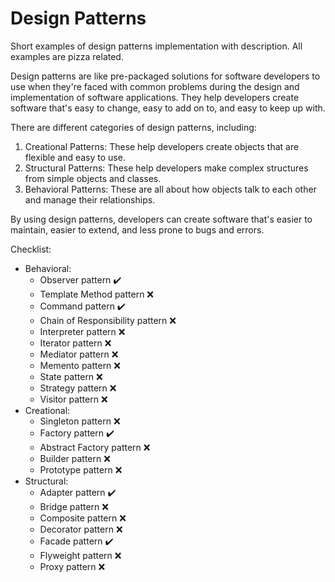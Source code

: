 # Design Patterns
Short examples of design patterns implementation with description. All examples are pizza related.

Design patterns are like pre-packaged solutions for software developers to use when they're faced with common problems during the design and implementation of software applications. They help developers create software that's easy to change, easy to add on to, and easy to keep up with.

There are different categories of design patterns, including:

 1. Creational Patterns: These help developers create objects that are flexible and easy to use.
 2. Structural Patterns: These help developers make complex structures from simple objects and classes.
 3. Behavioral Patterns: These are all about how objects talk to each other and manage their relationships.

By using design patterns, developers can create software that's easier to maintain, easier to extend, and less prone to bugs and errors.

Checklist:
* Behavioral:
  * Observer pattern :heavy_check_mark:
  * Template Method pattern :x:
  * Command pattern :heavy_check_mark:
  * Chain of Responsibility pattern :x:
  * Interpreter pattern :x:
  * Iterator pattern :x:
  * Mediator pattern :x:
  * Memento pattern :x:
  * State pattern :x:
  * Strategy pattern :x:
  * Visitor pattern :x:
* Creational:
  * Singleton pattern :x:
  * Factory pattern :heavy_check_mark:
  * Abstract Factory pattern :x:
  * Builder pattern :x:
  * Prototype pattern :x:
* Structural:
  * Adapter pattern :heavy_check_mark:
  * Bridge pattern :x:
  * Composite pattern :x:
  * Decorator pattern :x:
  * Facade pattern :heavy_check_mark:
  * Flyweight pattern :x:
  * Proxy pattern :x:
